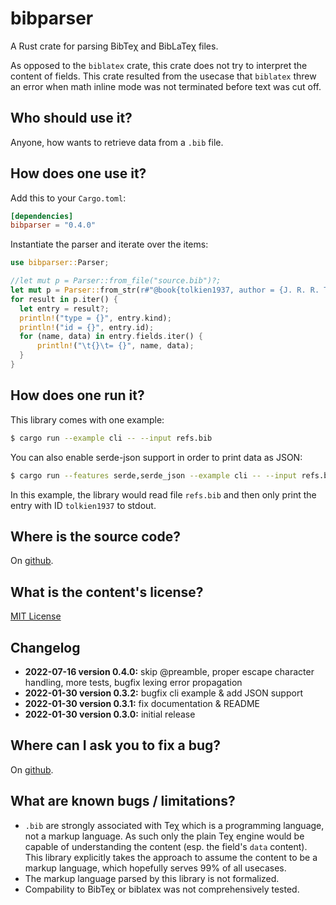# bibparser

A Rust crate for parsing BibTeχ and BibLaTeχ files.

As opposed to the `biblatex` crate, this crate does not try to interpret the content of fields.
This crate resulted from the usecase that `biblatex` threw an error when math inline mode was not terminated before text was cut off.

## Who should use it?

Anyone, how wants to retrieve data from a `.bib` file.

## How does one use it?

Add this to your `Cargo.toml`:
```toml
[dependencies]
bibparser = "0.4.0"
```

Instantiate the parser and iterate over the items:
```rust
use bibparser::Parser;

//let mut p = Parser::from_file("source.bib")?;
let mut p = Parser::from_str(r#"@book{tolkien1937, author = {J. R. R. Tolkien}}"#)?;
for result in p.iter() {
  let entry = result?;
  println!("type = {}", entry.kind);
  println!("id = {}", entry.id);
  for (name, data) in entry.fields.iter() {
      println!("\t{}\t= {}", name, data);
  }
}
```

## How does one run it?

This library comes with one example:

```bash
$ cargo run --example cli -- --input refs.bib
```

You can also enable serde-json support in order to print data as JSON:

```bash
$ cargo run --features serde,serde_json --example cli -- --input refs.bib --json
```

In this example, the library would read file `refs.bib` and then only print the entry with ID `tolkien1937` to stdout.

## Where is the source code?

On [github](https://github.com/typho/bibparser).

## What is the content's license?

[MIT License](LICENSE.txt)

## Changelog

* **2022-07-16 version 0.4.0:** skip @preamble, proper escape character handling, more tests, bugfix lexing error propagation
* **2022-01-30 version 0.3.2:** bugfix cli example & add JSON support
* **2022-01-30 version 0.3.1:** fix documentation & README
* **2022-01-30 version 0.3.0:** initial release

## Where can I ask you to fix a bug?

On [github](https://github.com/typho/bibparser/issues).

## What are known bugs / limitations?

- `.bib` are strongly associated with Teχ which is a programming language, not a markup language. As such only the plain Teχ engine would be capable of understanding the content (esp. the field's `data` content). This library explicitly takes the approach to assume the content to be a markup language, which hopefully serves 99% of all usecases.
- The markup language parsed by this library is not formalized.
- Compability to BibTeχ or biblatex was not comprehensively tested.
